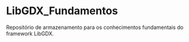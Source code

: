 # LibGDX_Fundamentos
Repositório de armazenamento para os conhecimentos fundamentais do framework LibGDX.
